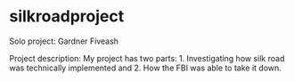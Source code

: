 # silkroadproject

Solo project: Gardner Fiveash

Project description: My project has two parts: 1. Investigating how silk road was technically implemented and 2. How the FBI was able to take it down. 
